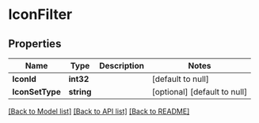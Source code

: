 # IconFilter

## Properties
Name | Type | Description | Notes
------------ | ------------- | ------------- | -------------
**IconId** | **int32** |  | [default to null]
**IconSetType** | **string** |  | [optional] [default to null]

[[Back to Model list]](../README.md#documentation-for-models) [[Back to API list]](../README.md#documentation-for-api-endpoints) [[Back to README]](../README.md)


